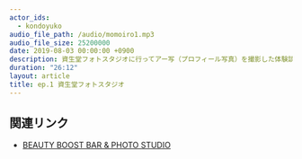 ```yaml
---
actor_ids:
  - kondoyuko
audio_file_path: /audio/momoiro1.mp3
audio_file_size: 25200000
date: 2019-08-03 00:00:00 +0900
description: 資生堂フォトスタジオに行ってアー写（プロフィール写真）を撮影した体験談を話しました。
duration: "26:12"
layout: article
title: ep.1 資生堂フォトスタジオ
---
```


## 関連リンク

- [BEAUTY BOOST BAR & PHOTO STUDIO](https://thestore.shiseido.co.jp/beauty-and-photo/)

